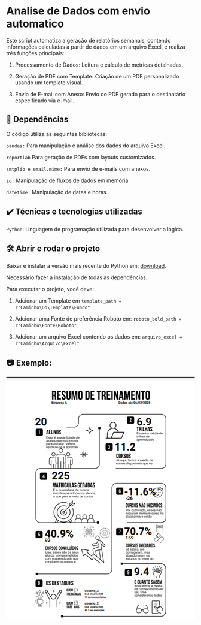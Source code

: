 # Analise de Dados com envio automatico

Este script automatiza a geração de relatórios semanais, contendo informações calculadas a partir de dados em um arquivo Excel, e realiza três funções principais:

1. Processamento de Dados: Leitura e cálculo de métricas detalhadas.
   
2. Geração de PDF com Template: Criação de um PDF personalizado usando um
template visual.

3. Envio de E-mail com Anexo: Envio do PDF gerado para o destinatário especificado
via e-mail.


## 🔨 Dependências

O código utiliza as seguintes bibliotecas:

`pandas:` Para manipulação e análise dos dados do arquivo Excel.

`reportlab` Para geração de PDFs com layouts customizados.

`smtplib e email.mime:` Para envio de e-mails com anexos.

`io:` Manipulação de fluxos de dados em memória.

`datetime:` Manipulação de datas e horas.


## ✔️ Técnicas e tecnologias utilizadas

`Python`: Linguagem de programação utilizada para desenvolver a lógica.

## 🛠️ Abrir e rodar o projeto

Baixar e instalar a versão mais recente do Python em: [download](https://www.python.org/downloads/).

Necessário fazer a instalação de todas as dependências.

Para executar o projeto, você deve:
1. Adcionar um Template em `template_path = r"Caminho\Do\Template\Fundo"`

2. Adcionar uma Fonte de preferência Roboto em: `roboto_bold_path = r"Caminho\Fonte\Roboto"`

3. Adcionar um arquivo Excel contendo os dados em: `arquivo_excel = r"Caminho\Arquivo\Excel"`


## 📷 Exemplo:

![Exemplo de uso](./Exemplo_de_uso.png)
